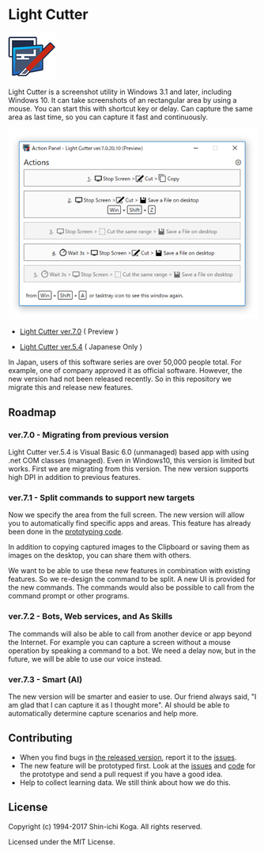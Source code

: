 # Light Cutter

![Light Cutter](HowToUse/images/LightCutter7.png) 

Light Cutter is a screenshot utility in Windows 3.1 and later, including Windows 10.
It can take screenshots of an rectangular area by using a mouse.
You can start this with shortcut key or delay.
Can capture the same area as last time, so you can capture it fast and continuously.

 ![Action Panel](HowToUse/images/ActionPanel.png)

 - [Light Cutter ver.7.0](https://github.com/surviveplus/Light-Cutter/releases) ( Preview )

 - [Light Cutter ver.5.4](
http://www.surviveplus.net/ja/archives/24
) ( Japanese Only )


In Japan, users of this software series are over 50,000 people total. For example, one of company approved it as official software.
However, the new version had not been released recently. So in this repository we migrate this and release new features.


## Roadmap
### ver.7.0 - Migrating from previous version
Light Cutter ver.5.4 is Visual Basic 6.0 (unmanaged) based app with using .net COM classes (managed).
Even in Windows10, this version is limited but works.
First we are migrating from this version.
The new version supports high DPI in addition to previous features.

### ver.7.1 - Split commands to support new targets
Now we specify the area from the full screen.
The new version will allow you to automatically find specific apps and areas.
This feature has already been done in the [prototyping code](https://github.com/surviveplus/Light-Cutter/tree/master/prototype/InsiderCutterPrototype).

In addition to copying captured images to the Clipboard or saving them as images on the desktop, you can share them with others.

We want to be able to use these new features in combination with existing features. So we re-design the command to be split.
A new UI is provided for the new commands.
The commands would also be possible to call from the command prompt or other programs.

### ver.7.2 - Bots, Web services, and As Skills
The commands will also be able to call from another device or app beyond the Internet.
For example you can capture a screen without a mouse operation by speaking a command to a bot.
We need a delay now, but in the future, we will be able to use our voice instead.

### ver.7.3 - Smart (AI)
The new version will be smarter and easier to use.
Our friend always said, "I am glad that I can capture it as I thought more".
AI should be able to automatically determine capture scenarios and help more.


## Contributing
 - When you find bugs in [the released version](https://github.com/surviveplus/Light-Cutter/releases), report it to the [issues](https://github.com/surviveplus/Light-Cutter/issues).
 - The new feature will be prototyped first. 
 Look at the [issues](https://github.com/surviveplus/Light-Cutter/issues) and [code](https://github.com/surviveplus/Light-Cutter/tree/master/prototype) for the prototype and send a pull request if you have a good idea. 
 - Help to collect learning data. We still think about how we do this.

## License
Copyright (c) 1994-2017 Shin-ichi Koga. All rights reserved.

Licensed under the MIT License.